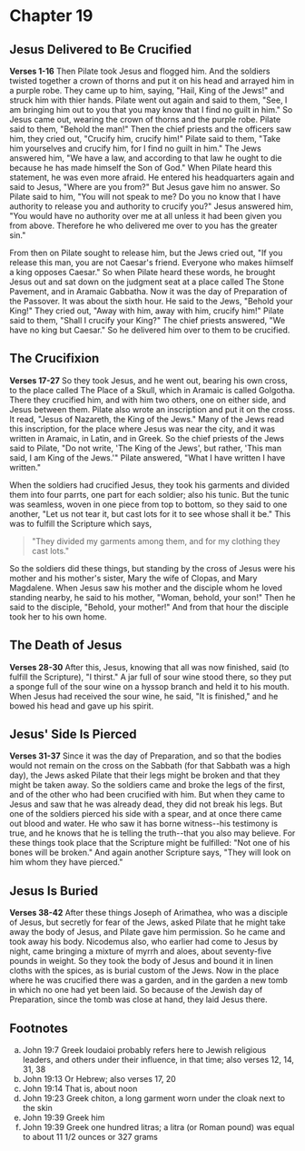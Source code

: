 # Chapter 19
## Jesus Delivered to Be Crucified
**Verses 1-16**
Then Pilate took Jesus and flogged him. And the soldiers twisted together a crown of thorns and put it on his head and arrayed him in a purple robe. They came up to him, saying, "Hail, King of the Jews!" and struck him with thier hands. Pilate went out again and said to them, "See, I am bringing him out to you that you may know that I find no guilt in him." So Jesus came out, wearing the crown of thorns and the purple robe. Pilate said to them, "Behold the man!" Then the chief priests and the officers saw him, they cried out, "Crucify him, crucify him!" Pilate said to them, "Take him yourselves and crucify him, for I find no guilt in him." The Jews answered him, "We have a law, and according to that law he ought to die because he has made himself the Son of God." When Pilate heard this statement, he was even more afraid. He entered his headquarters again and said to Jesus, "Where are you from?" But Jesus gave him no answer. So Pilate said to him, "You will not speak to me? Do you no know that I have authority to release you and authority to crucify you?" Jesus answered him, "You would have no authority over me at all unless it had been given you from above. Therefore he who delivered me over to you has the greater sin."

From then on Pilate sought to release him, but the Jews cried out, "If you release this man, you are not Caesar's friend. Everyone who makes hiimself a king opposes Caesar." So when Pilate heard these words, he brought Jesus out and sat down on the judgment seat at a place called The Stone Pavement, and in Aramaic Gabbatha. Now it was the day of Preparation of the Passover. It was about the sixth hour. He said to the Jews, "Behold your King!" They cried out, "Away with him, away with him, crucify him!" Pilate said to them, "Shall I crucify your King?" The chief priests answered, "We have no king but Caesar." So he delivered him over to them to be crucified.

## The Crucifixion
**Verses 17-27**
So they took Jesus, and he went out, bearing his own cross, to the place called The Place of a Skull, which in Aramaic is called Golgotha. There they crucified him, and with him two others, one on either side, and Jesus between them. Pilate also wrote an inscription and put it on the cross. It read, "Jesus of Nazareth, the King of the Jews." Many of the Jews read this inscription, for the place where Jesus was near the city, and it was written in Aramaic, in Latin, and in Greek. So the chief priests of the Jews said to Pilate, "Do not write, 'The King of the Jews', but rather, 'This man said, I am King of the Jews.'" Pilate answered, "What I have written I have written."

When the soldiers had crucified Jesus, they took his garments and divided them into four parrts, one part for each soldier; also his tunic. But the tunic was seamless, woven in one piece from top to bottom, so they said to one another, "Let us not tear it, but cast lots for it to see whose shall it be." This was to fulfill the Scripture which says,

> "They divided my garments among them,
> and for my clothing they cast lots."

So the soldiers did these things, but standing by the cross of Jesus were his mother and his mother's sister, Mary the wife of Clopas, and Mary Magdalene. When Jesus saw his mother and the disciple whom he loved standing nearby, he said to his mother, "Woman, behold, your son!" Then he said to the disciple, "Behold, your mother!" And from that hour the disciple took her to his own home.

## The Death of Jesus
**Verses 28-30**
After this, Jesus, knowing that all was now finished, said (to fulfill the Scripture), "I thirst." A jar full of sour wine stood there, so they put a sponge full of the sour wine on a hyssop branch and held it to his mouth. When Jesus had received the sour wine, he said, "It is finished," and he bowed his head and gave up his spirit.

## Jesus' Side Is Pierced
**Verses 31-37**
Since it was the day of Preparation, and so that the bodies would not remain on the cross on the Sabbath (for that Sabbath was a high day), the Jews asked Pilate that their legs might be broken and that they might be taken away. So the soldiers came and broke the legs of the first, and of the other who had been crucified with him. But when they came to Jesus and saw that he was already dead, they did not break his legs. But one of the soldiers pierced his side with a spear, and at once there came out blood and water. He who saw it has borne witness--his testimony is true, and he knows that he is telling the truth--that you also may believe. For these things took place that the Scripture might be fulfilled: "Not one of his bones will be broken." And again another Scripture says, "They will look on him whom they have pierced."

## Jesus Is Buried
**Verses 38-42**
After these things Joseph of Arimathea, who was a disciple of Jesus, but secretly for fear of the Jews, asked Pilate that he might take away the body of Jesus, and Pilate gave him permission. So he came and took away his body. Nicodemus also, who earlier had come to Jesus by night, came bringing a mixture of myrrh and aloes, about seventy-five pounds in weight. So they took the body of Jesus and bound it in linen cloths with the spices, as is burial custom of the Jews. Now in the place where he was crucified there was a garden, and in the garden a new tomb in which no one had yet been laid. So because of the Jewish day of Preparation, since the tomb was close at hand, they laid Jesus there.

## Footnotes

<ol type='a'>
	<li>John 19:7 Greek Ioudaioi probably refers here to Jewish religious leaders, and others under their influence, in that time; also verses 12, 14, 31, 38</li>
	<li>John 19:13 Or Hebrew; also verses 17, 20</li>
	<li>John 19:14 That is, about noon</li>
	<li>John 19:23 Greek chiton, a long garment worn under the cloak next to the skin</li>
	<li>John 19:39 Greek him</li>
	<li>John 19:39 Greek one hundred litras; a litra (or Roman pound) was equal to about 11 1/2 ounces or 327 grams</li>
</ol>
